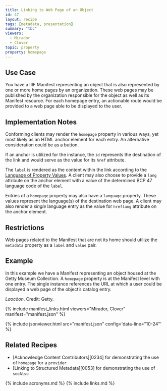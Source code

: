 ```yaml
---
title: Linking to Web Page of an Object
id: 47
layout: recipe
tags: [metadata, presentation]
summary: "tbc"
viewers:
  - Mirador
  - Clover
topic: property
property: homepage
---
```


## Use Case

You have a IIIF Manifest representing an object that is also represented by one or more home pages by an organization. These web pages may be published by the organization responsible for the object as well as its Manifest resource. For each homepage entry, an actionable route would be provided to a web page able to be displayed to the user.

## Implementation Notes

Conforming clients may render the `homepage` property in various ways, yet most likely as an HTML anchor element for each entry. An alternative consideration could be as a button.

If an anchor is utilized for the instance, the `id` represents the destination of the link and would serve as the value for its `href` attribute.

The `label` is rendered as the content within the link according to the [Language of Property Values](https://iiif.io/api/presentation/3.0/#language-of-property-values). A client may also choose to provide a `lang` attribute on the anchor element with a value of the determined BCP 47 language code of the `label`.

Entries of a `homepage` property may also have a `language` property. These values represent the language(s) of the destination web page. A client may also render a _single_ language entry as the value for `hreflang` attribute on the anchor element.

## Restrictions

Web pages related to the Manifest that are not its home should utilize the `metadata` property as a `label` and `value` pair.

## Example

In this example we have a Manifest representing an object housed at the Getty Museum Collection. A `homepage` property is at the Manifest level with one entry. The single instance references the URL at which a user could be displayed a web page of the object’s catalog entry.

_Laocöon_. Credit: Getty.

{% include manifest_links.html viewers="Mirador, Clover" manifest="manifest.json" %}

{% include jsonviewer.html src="manifest.json" config='data-line="10-24"' %}

## Related Recipes

- [Acknowledge Content Contributors][0234] for demonstrating the use of `homepage` for a `provider`
- [Linking to Structured Metadata][0053] for demonstrating the use of `seeAlso`

{% include acronyms.md %}
{% include links.md %}
